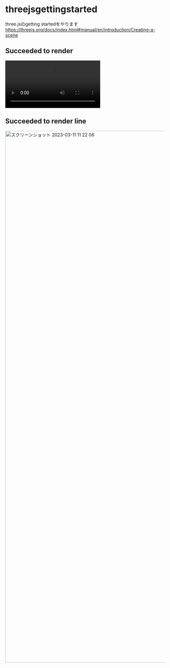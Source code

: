 # threejsgettingstarted
three.jsのgetting startedをやります　https://threejs.org/docs/index.html#manual/en/introduction/Creating-a-scene



## Succeeded to render
<div><video src="https://user-images.githubusercontent.com/15997287/224459049-c3cabcdd-5fb7-4b62-979f-202403fc1340.mov"></div>

## Succeeded to render line
<img width="1680" alt="スクリーンショット 2023-03-11 11 22 06" src="https://user-images.githubusercontent.com/15997287/224460021-e4251184-127a-419a-a9c9-0c3e2b0a8659.png">
